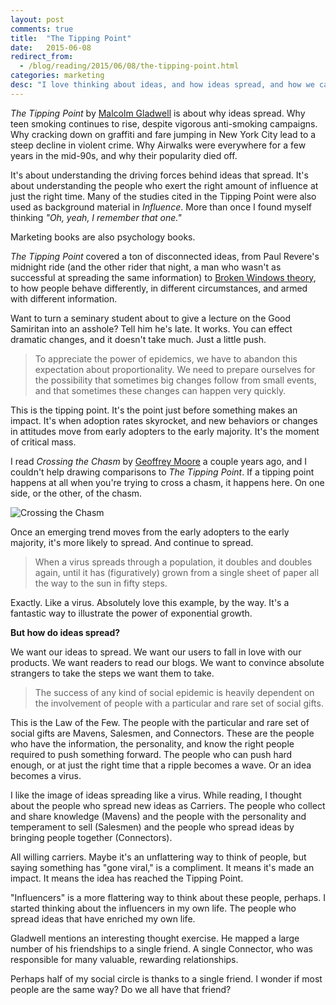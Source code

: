 ```yaml
---
layout: post
comments: true
title:  "The Tipping Point"
date:   2015-06-08
redirect_from:
  - /blog/reading/2015/06/08/the-tipping-point.html
categories: marketing
desc: "I love thinking about ideas, and how ideas spread, and how we can ensure our own ideas spread."
---
```


*The Tipping Point* by [Malcolm Gladwell](http://gladwell.com/) is about why ideas spread. Why teen smoking continues to rise, despite vigorous anti-smoking campaigns. Why cracking down on graffiti and fare jumping in New York City lead to a steep decline in violent crime. Why Airwalks were everywhere for a few years in the mid-90s, and why their popularity died off.

It's about understanding the driving forces behind ideas that spread. It's about understanding the people who exert the right amount of influence at just the right time. Many of the studies cited in the Tipping Point were also used as background material in *Influence*. More than once I found myself thinking *"Oh, yeah, I remember that one."*

Marketing books are also psychology books.

*The Tipping Point* covered a ton of disconnected ideas, from Paul Revere's midnight ride (and the other rider that night, a man who wasn't as successful at spreading the same information) to [Broken Windows theory](https://en.wikipedia.org/wiki/Broken_windows_theory), to how people behave differently, in different circumstances, and armed with different information.

Want to turn a seminary student about to give a lecture on the Good Samiritan into an asshole? Tell him he's late. It works. You can effect dramatic changes, and it doesn't take much. Just a little push.

<blockquote id="quote">To appreciate the power of epidemics, we have to abandon this expectation about proportionality. We need to prepare ourselves for the possibility that sometimes big changes follow from small events, and that sometimes these changes can happen very quickly.</blockquote>

This is the tipping point. It's the point just before something makes an impact. It's when adoption rates skyrocket, and new behaviors or changes in attitudes move from early adopters to the early majority. It's the moment of critical mass.

I read *Crossing the Chasm* by [Geoffrey Moore](http://www.geoffreyamoore.com/) a couple years ago, and I couldn't help drawing comparisons to *The Tipping Point*. If a tipping point happens at all when you're trying to cross a chasm, it happens here. On one side, or the other, of the chasm.

![Crossing the Chasm](http://tylermoore.website/img/crossing-the-chasm.png "The Tipping Point, and Crossing the Chasm")

Once an emerging trend moves from the early adopters to the early majority, it's more likely to spread. And continue to spread.

<blockquote id="quote">When a virus spreads through a population, it doubles and doubles again, until it has (figuratively) grown from a single sheet of paper all the way to the sun in fifty steps.</blockquote>

Exactly. Like a virus. Absolutely love this example, by the way. It's a fantastic way to illustrate the power of exponential growth.

**But how do ideas spread?**

We want our ideas to spread. We want our users to fall in love with our products. We want readers to read our blogs. We want to convince absolute strangers to take the steps we want them to take.

<blockquote id="quote">The success of any kind of social epidemic is heavily dependent on the involvement of people with a particular and rare set of social gifts.</blockquote>

This is the Law of the Few. The people with the particular and rare set of social gifts are Mavens, Salesmen, and Connectors. These are the people who have the information, the personality, and know the right people required to push something forward. The people who can push hard enough, or at just the right time that a ripple becomes a wave. Or an idea becomes a virus.

I like the image of ideas spreading like a virus. While reading, I thought about the people who spread new ideas as Carriers. The people who collect and share knowledge (Mavens) and the people with the personality and temperament to sell (Salesmen) and the people who spread ideas by bringing people together (Connectors).

All willing carriers. Maybe it's an unflattering way to think of people, but saying something has "gone viral," is a compliment. It means it's made an impact. It means the idea has reached the Tipping Point.

"Influencers" is a more flattering way to think about these people, perhaps. I started thinking about the influencers in my own life. The people who spread ideas that have enriched my own life.

Gladwell mentions an interesting thought exercise. He mapped a large number of his friendships to a single friend. A single Connector, who was responsible for many valuable, rewarding relationships.

Perhaps half of my social circle is thanks to a single friend. I wonder if most people are the same way? Do we all have that friend?